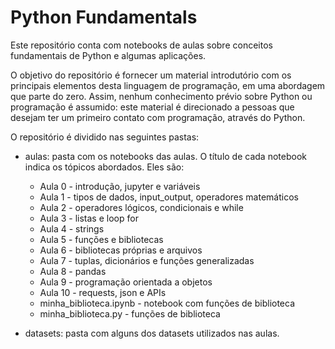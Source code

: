 # Python Fundamentals

Este repositório conta com notebooks de aulas sobre conceitos fundamentais de Python e algumas aplicações.

O objetivo do repositório é fornecer um material introdutório com os principais elementos desta linguagem de programação, em uma abordagem que parte do zero. Assim, nenhum conhecimento prévio sobre Python ou programação é assumido: este material é direcionado a pessoas que desejam ter um primeiro contato com programação, através do Python.

O repositório é dividido nas seguintes pastas:

- aulas: pasta com os notebooks das aulas. O título de cada notebook indica os tópicos abordados. Eles são:
  - Aula 0 - introdução, jupyter e variáveis
  - Aula 1 - tipos de dados, input_output, operadores matemáticos
  - Aula 2 - operadores lógicos, condicionais e while
  - Aula 3 - listas e loop for
  - Aula 4 - strings
  - Aula 5 - funções e bibliotecas
  - Aula 6 - bibliotecas próprias e arquivos
  - Aula 7 - tuplas, dicionários e funções generalizadas
  - Aula 8 - pandas
  - Aula 9 - programação orientada a objetos
  - Aula 10 - requests, json e APIs
  - minha_biblioteca.ipynb - notebook com funções de biblioteca
  - minha_biblioteca.py - funções de biblioteca

- datasets: pasta com alguns dos datasets utilizados nas aulas.

